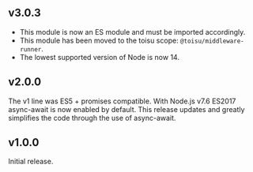 ## v3.0.3

- This module is now an ES module and must be imported accordingly.
- This module has been moved to the toisu scope: `@toisu/middleware-runner`.
- The lowest supported version of Node is now 14.

## v2.0.0

The v1 line was ES5 + promises compatible. With Node.js v7.6 ES2017 async-await
is now enabled by default. This release updates and greatly simplifies the code
through the use of async-await.

## v1.0.0

Initial release.
